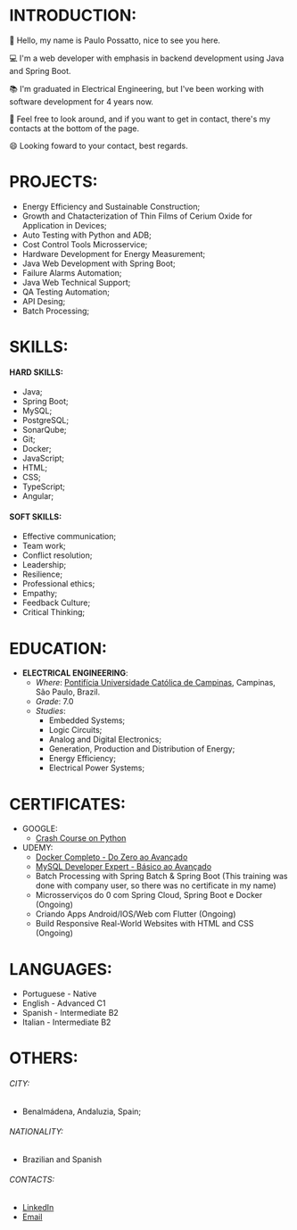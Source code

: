 # INTRODUCTION:
👋 Hello, my name is Paulo Possatto, nice to see you here. 

💻 I'm a web developer with emphasis in backend development using Java and Spring Boot.

📚 I'm graduated in Electrical Engineering, but I've been working with software development for 4 years now.

👀 Feel free to look around, and if you want to get in contact, there's my contacts at the bottom of the page.

😄 Looking foward to your contact, best regards.
# PROJECTS:
- Energy Efficiency and Sustainable Construction;
- Growth and Chatacterization of Thin Films of Cerium Oxide for Application in Devices;
- Auto Testing with Python and ADB;
- Cost Control Tools Microsservice;
- Hardware Development for Energy Measurement;
- Java Web Development with Spring Boot;
- Failure Alarms Automation;
- Java Web Technical Support;
- QA Testing Automation;
- API Desing;
- Batch Processing;
# SKILLS:
#### HARD SKILLS:
- Java;
- Spring Boot;
- MySQL;
- PostgreSQL;
- SonarQube;
- Git;
- Docker;
- JavaScript;
- HTML;
- CSS;
- TypeScript;
- Angular;

#### SOFT SKILLS:
- Effective communication;
- Team work;
- Conflict resolution;
- Leadership;
- Resilience;
- Professional ethics;
- Empathy;
- Feedback Culture;
- Critical Thinking;
# EDUCATION:
- __ELECTRICAL ENGINEERING__:
  - *Where*: [Pontifícia Universidade Católica de Campinas](https://www.puc-campinas.edu.br/), Campinas, São Paulo, Brazil.
  - *Grade*: 7.0
  - *Studies*:
    - Embedded Systems;
    - Logic Circuits;
    - Analog and Digital Electronics;
    - Generation, Production and Distribution of Energy;
    - Energy Efficiency;
    - Electrical Power Systems; 

# CERTIFICATES:
- GOOGLE:
  - [Crash Course on Python](https://www.coursera.org/account/accomplishments/verify/4N66U2SB4DNB)
- UDEMY:
  - [Docker Completo - Do Zero ao Avançado](https://www.udemy.com/certificate/UC-04210c7b-71f1-406e-9309-4410f8ac0586/)
  - [MySQL Developer Expert - Básico ao Avançado](https://www.udemy.com/certificate/UC-8755dc8d-3c47-4aa5-ac47-109d69e3fdaf/)
  - Batch Processing with Spring Batch & Spring Boot (This training was done with company user, so there was no certificate in my name)
  - Microsserviços do 0 com Spring Cloud, Spring Boot e Docker (Ongoing)
  - Criando Apps Android/IOS/Web com Flutter (Ongoing)
  - Build Responsive Real-World Websites with HTML and CSS (Ongoing)

# LANGUAGES:
- Portuguese - Native
- English - Advanced C1
- Spanish - Intermediate B2
- Italian - Intermediate B2

# OTHERS:
###### CITY:
- Benalmádena, Andaluzia, Spain;
###### NATIONALITY:
- Brazilian and Spanish
###### CONTACTS:
- [LinkedIn](https://www.linkedin.com/in/paulopossatto/)
- [Email](mailto:paulo.possatto@outlook.com)
